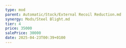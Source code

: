 ```yaml
---
type: mod
parent: Automatic/Stock/External Recoil Reduction.md
synergy: Mods/Steel Blight.md
tier: 4
price: 35000
salePrice: 30000
date: 2025-04-23T00:39+0100
---
```

